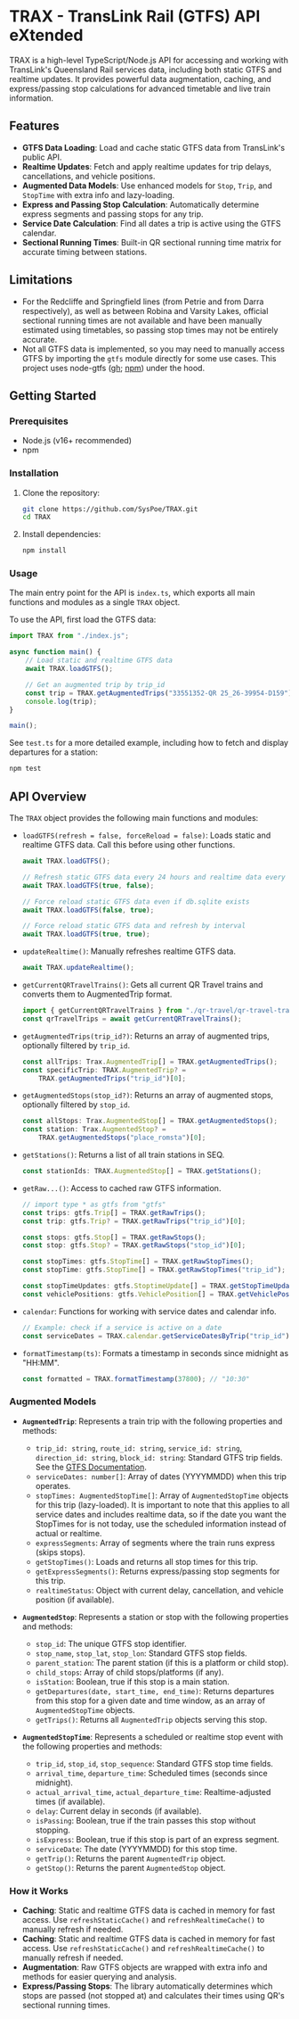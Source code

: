 # TRAX - TransLink Rail (GTFS) API eXtended

TRAX is a high-level TypeScript/Node.js API for accessing and working with TransLink's Queensland Rail services data, including both static GTFS and realtime updates. It provides powerful data augmentation, caching, and express/passing stop calculations for advanced timetable and live train information.

## Features

- **GTFS Data Loading**: Load and cache static GTFS data from TransLink's public API.
- **Realtime Updates**: Fetch and apply realtime updates for trip delays, cancellations, and vehicle positions.
- **Augmented Data Models**: Use enhanced models for `Stop`, `Trip`, and `StopTime` with extra info and lazy-loading.
- **Express and Passing Stop Calculation**: Automatically determine express segments and passing stops for any trip.
- **Service Date Calculation**: Find all dates a trip is active using the GTFS calendar.
- **Sectional Running Times**: Built-in QR sectional running time matrix for accurate timing between stations.

## Limitations

- For the Redcliffe and Springfield lines (from Petrie and from Darra respectively), as well as between Robina and Varsity Lakes, official sectional running times are not available and have been manually estimated using timetables, so passing stop times may not be entirely accurate.
- Not all GTFS data is implemented, so you may need to manually access GTFS by importing the `gtfs` module directly for some use cases. This project uses node-gtfs ([gh](https://github.com/blinktaginc/node-gtfs); [npm](https://www.npmjs.com/package/gtfs)) under the hood.

## Getting Started

### Prerequisites

- Node.js (v16+ recommended)
- npm

### Installation

1. Clone the repository:
    ```bash
    git clone https://github.com/SysPoe/TRAX.git
    cd TRAX
    ```
2. Install dependencies:
    ```bash
    npm install
    ```

### Usage

The main entry point for the API is `index.ts`, which exports all main functions and modules as a single `TRAX` object.

To use the API, first load the GTFS data:

```typescript
import TRAX from "./index.js";

async function main() {
	// Load static and realtime GTFS data
	await TRAX.loadGTFS();

	// Get an augmented trip by trip_id
	const trip = TRAX.getAugmentedTrips("33551352-QR 25_26-39954-D159")[0];
	console.log(trip);
}

main();
```

See `test.ts` for a more detailed example, including how to fetch and display departures for a station:

```bash
npm test
```

## API Overview

The `TRAX` object provides the following main functions and modules:

- `loadGTFS(refresh = false, forceReload = false)`: Loads static and realtime GTFS data. Call this before using other functions.

    ```typescript
    await TRAX.loadGTFS();

    // Refresh static GTFS data every 24 hours and realtime data every 60 seconds:
    await TRAX.loadGTFS(true, false);

    // Force reload static GTFS data even if db.sqlite exists
    await TRAX.loadGTFS(false, true);

    // Force reload static GTFS data and refresh by interval
    await TRAX.loadGTFS(true, true);
    ```

- `updateRealtime()`: Manually refreshes realtime GTFS data.

    ```typescript
    await TRAX.updateRealtime();
    ```

- `getCurrentQRTravelTrains()`: Gets all current QR Travel trains and converts them to AugmentedTrip format.

    ```typescript
    import { getCurrentQRTravelTrains } from "./qr-travel/qr-travel-tracker.js";
    const qrTravelTrips = await getCurrentQRTravelTrains();
    ```

- `getAugmentedTrips(trip_id?)`: Returns an array of augmented trips, optionally filtered by `trip_id`.

    ```typescript
    const allTrips: Trax.AugmentedTrip[] = TRAX.getAugmentedTrips();
    const specificTrip: TRAX.AugmentedTrip? =
    	TRAX.getAugmentedTrips("trip_id")[0];
    ```

- `getAugmentedStops(stop_id?)`: Returns an array of augmented stops, optionally filtered by `stop_id`.

    ```typescript
    const allStops: Trax.AugmentedStop[] = TRAX.getAugmentedStops();
    const station: Trax.AugmentedStop? =
    	TRAX.getAugmentedStops("place_romsta")[0];
    ```

- `getStations()`: Returns a list of all train stations in SEQ.

    ```typescript
    const stationIds: TRAX.AugmentedStop[] = TRAX.getStations();
    ```

- `getRaw...()`: Access to cached raw GTFS information.

    ```typescript
    // import type * as gtfs from "gtfs"
    const trips: gtfs.Trip[] = TRAX.getRawTrips();
    const trip: gtfs.Trip? = TRAX.getRawTrips("trip_id")[0];

    const stops: gtfs.Stop[] = TRAX.getRawStops();
    const stop: gtfs.Stop? = TRAX.getRawStops("stop_id")[0];

    const stopTimes: gtfs.StopTime[] = TRAX.getRawStopTimes();
    const stopTime: gtfs.StopTime[] = TRAX.getRawStopTimes("trip_id");

    const stopTimeUpdates: gtfs.StoptimeUpdate[] = TRAX.getStopTimeUpdates();
    const vehiclePositions: gtfs.VehiclePosition[] = TRAX.getVehiclePositions();
    ```

- `calendar`: Functions for working with service dates and calendar info.

    ```typescript
    // Example: check if a service is active on a date
    const serviceDates = TRAX.calendar.getServiceDatesByTrip("trip_id");
    ```

- `formatTimestamp(ts)`: Formats a timestamp in seconds since midnight as "HH:MM".
    ```typescript
    const formatted = TRAX.formatTimestamp(37800); // "10:30"
    ```

### Augmented Models

- **`AugmentedTrip`**: Represents a train trip with the following properties and methods:
    - `trip_id: string`, `route_id: string`, `service_id: string`, `direction_id: string`, `block_id: string`: Standard GTFS trip fields. See the [GTFS Documentation](https://gtfs.org/documentation/overview/).
    - `serviceDates: number[]`: Array of dates (YYYYMMDD) when this trip operates.
    - `stopTimes: AugmentedStopTime[]`: Array of `AugmentedStopTime` objects for this trip (lazy-loaded). It is important to note that this applies to all service dates and includes realtime data, so if the date you want the StopTimes for is not today, use the scheduled information instead of actual or realtime.
    - `expressSegments`: Array of segments where the train runs express (skips stops).
    - `getStopTimes()`: Loads and returns all stop times for this trip.
    - `getExpressSegments()`: Returns express/passing stop segments for this trip.
    - `realtimeStatus`: Object with current delay, cancellation, and vehicle position (if available).

- **`AugmentedStop`**: Represents a station or stop with the following properties and methods:
    - `stop_id`: The unique GTFS stop identifier.
    - `stop_name`, `stop_lat`, `stop_lon`: Standard GTFS stop fields.
    - `parent_station`: The parent station (if this is a platform or child stop).
    - `child_stops`: Array of child stops/platforms (if any).
    - `isStation`: Boolean, true if this stop is a main station.
    - `getDepartures(date, start_time, end_time)`: Returns departures from this stop for a given date and time window, as an array of `AugmentedStopTime` objects.
    - `getTrips()`: Returns all `AugmentedTrip` objects serving this stop.

- **`AugmentedStopTime`**: Represents a scheduled or realtime stop event with the following properties and methods:
    - `trip_id`, `stop_id`, `stop_sequence`: Standard GTFS stop time fields.
    - `arrival_time`, `departure_time`: Scheduled times (seconds since midnight).
    - `actual_arrival_time`, `actual_departure_time`: Realtime-adjusted times (if available).
    - `delay`: Current delay in seconds (if available).
    - `isPassing`: Boolean, true if the train passes this stop without stopping.
    - `isExpress`: Boolean, true if this stop is part of an express segment.
    - `serviceDate`: The date (YYYYMMDD) for this stop time.
    - `getTrip()`: Returns the parent `AugmentedTrip` object.
    - `getStop()`: Returns the parent `AugmentedStop` object.

### How it Works

- **Caching**: Static and realtime GTFS data is cached in memory for fast access. Use `refreshStaticCache()` and `refreshRealtimeCache()` to manually refresh if needed.
- **Caching**: Static and realtime GTFS data is cached in memory for fast access. Use `refreshStaticCache()` and `refreshRealtimeCache()` to manually refresh if needed.
- **Augmentation**: Raw GTFS objects are wrapped with extra info and methods for easier querying and analysis.
- **Express/Passing Stops**: The library automatically determines which stops are passed (not stopped at) and calculates their times using QR's sectional running times.
